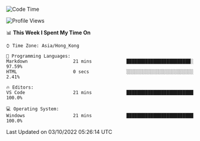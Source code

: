 <!--START_SECTION:waka-->
![Code Time](http://img.shields.io/badge/Code%20Time-23%20hrs%2025%20mins-blue)

![Profile Views](http://img.shields.io/badge/Profile%20Views-0-blue)

📊 **This Week I Spent My Time On** 

```text
⌚︎ Time Zone: Asia/Hong_Kong

💬 Programming Languages: 
Markdown                 21 mins             ████████████████████████░   97.59% 
HTML                     0 secs              ░░░░░░░░░░░░░░░░░░░░░░░░░   2.41%

🔥 Editors: 
VS Code                  21 mins             █████████████████████████   100.0%

💻 Operating System: 
Windows                  21 mins             █████████████████████████   100.0%

```


 Last Updated on 03/10/2022 05:26:14 UTC
<!--END_SECTION:waka-->
